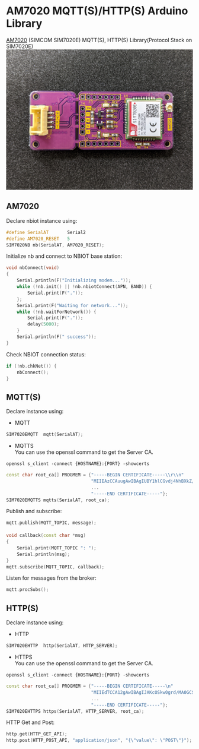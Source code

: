 # AM7020 MQTT(S)/HTTP(S) Arduino Library
 [AM7020](https://atticedu.com/index.php/am7020.html) (SIMCOM SIM7020E) MQTT(S), HTTP(S) Library(Protocol Stack on SIM7020E)
 ![AM7020](images/am7020_front.jpg)
 ## AM7020
 Declare nbiot instance using:
```C++
#define SerialAT       Serial2
#define AM7020_RESET   5
SIM7020NB nb(SerialAT, AM7020_RESET);
```
Initialize nb and connect to NBIOT base station:
```C++
void nbConnect(void)
{
    Serial.println(F("Initializing modem..."));
    while (!nb.init() || !nb.nbiotConnect(APN, BAND)) {
        Serial.print(F("."));
    }; 
    Serial.print(F("Waiting for network..."));
    while (!nb.waitForNetwork()) {
        Serial.print(F("."));
        delay(5000);
    }
    Serial.println(F(" success"));
}
```
Check NBIOT connection status:
```C++
if (!nb.chkNet()) {
    nbConnect();
}
```
## MQTT(S)
Declare instance using:<br/>
* MQTT
```C++
SIM7020EMQTT  mqtt(SerialAT);
```
* MQTTS<br/>
You can use the openssl command to get the Server CA.
```console
openssl s_client -connect {HOSTNAME}:{PORT} -showcerts
```
```C++
const char root_ca[] PROGMEM = {"-----BEGIN CERTIFICATE-----\\r\\n"
                                "MIIEAzCCAuugAwIBAgIUBY1hlCGvdj4NhBXkZ/uLUZNILAwwDQYJKoZIhvcNAQEL\\r\\n"
                                ...
                                "-----END CERTIFICATE-----"};
SIM7020EMQTTS mqtts(SerialAT, root_ca);
```
Publish and subscribe:
```C++
mqtt.publish(MQTT_TOPIC, message);

void callback(const char *msg)
{
    Serial.print(MQTT_TOPIC ": ");
    Serial.println(msg);
}
mqtt.subscribe(MQTT_TOPIC, callback);
```
Listen for messages from the broker:
```C++
mqtt.procSubs();
```
## HTTP(S)
Declare instance using:<br/>
* HTTP
```C++
SIM7020EHTTP  http(SerialAT, HTTP_SERVER);
```
* HTTPS<br/>
You can use the openssl command to get the Server CA.
```console
openssl s_client -connect {HOSTNAME}:{PORT} -showcerts
```
```C++
const char root_ca[] PROGMEM = {"-----BEGIN CERTIFICATE-----\n"
                                "MIIEdTCCA12gAwIBAgIJAKcOSkw0grd/MA0GCSqGSIb3DQEBCwUAMGgxCzAJBgNV\n"
                                ...
                                "-----END CERTIFICATE-----"};
SIM7020EHTTPS https(SerialAT, HTTP_SERVER, root_ca);
```
HTTP Get and Post:
```C++
http.get(HTTP_GET_API);
http.post(HTTP_POST_API, "application/json", "{\"value\": \"POST\"}");
```